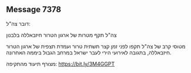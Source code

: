 ## Message 7378

דובר צה"ל:

צה"ל תקף מטרות של ארגון הטרור חיזבאללה בלבנון

מטוסי קרב של צה"ל תקפו לפני זמן קצר תשתית טרור ועמדת תצפית של ארגון הטרור חיזבאללה, בתגובה לאירועי הירי לעבר ישראל במרחב הגבול ביממה האחרונה.

מצורף תיעוד מהתקיפה: https://bit.ly/3M4GGPT

